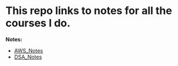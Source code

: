 # This repo links to notes for all the courses I do.

**Notes:**

- [AWS_Notes](https://github.com/charangajjala/AWS_Notes/blob/main/README.md)
- [DSA_Notes](https://github.com/charangajjala/DSA_Notes/blob/main/README.md)
